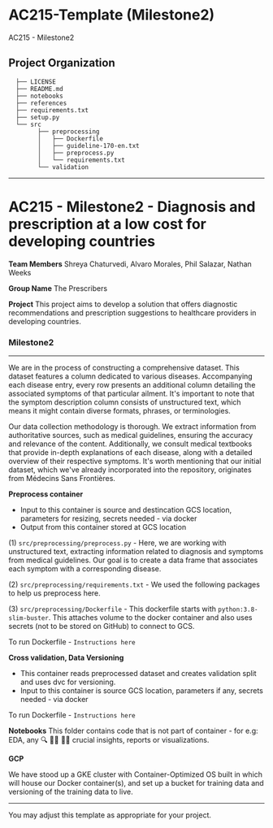 AC215-Template (Milestone2)
==============================

AC215 - Milestone2

Project Organization
------------
      ├── LICENSE
      ├── README.md
      ├── notebooks
      ├── references
      ├── requirements.txt
      ├── setup.py
      └── src
            ├── preprocessing
            │   ├── Dockerfile
            │   ├── guideline-170-en.txt
            │   ├── preprocess.py
            │   └── requirements.txt
            └── validation


--------
# AC215 - Milestone2 - Diagnosis and prescription at a low cost for developing countries

**Team Members**
Shreya Chaturvedi, Alvaro Morales, Phil Salazar, Nathan Weeks

**Group Name**
The Prescribers

**Project**
This project aims to develop a solution that offers diagnostic recommendations and prescription suggestions to healthcare providers in developing countries.

### Milestone2 ###

---
We are in the process of constructing a comprehensive dataset. This dataset features a column dedicated to various diseases. Accompanying each disease entry, every row presents an additional column detailing the associated symptoms of that particular ailment. It's important to note that the symptom description column consists of unstructured text, which means it might contain diverse formats, phrases, or terminologies.

Our data collection methodology is thorough. We extract information from authoritative sources, such as medical guidelines, ensuring the accuracy and relevance of the content. Additionally, we consult medical textbooks that provide in-depth explanations of each disease, along with a detailed overview of their respective symptoms. It's worth mentioning that our initial dataset, which we've already incorporated into the repository, originates from Médecins Sans Frontières.

**Preprocess container**
- Input to this container is source and destincation GCS location, parameters for resizing, secrets needed - via docker
- Output from this container stored at GCS location

(1) `src/preprocessing/preprocess.py`  - Here, we are working with unstructured text, extracting information related to diagnosis and symptoms from medical guidelines. Our goal is to create a data frame that associates each symptom with a corresponding disease.

(2) `src/preprocessing/requirements.txt` - We used the following packages to help us preprocess here. 

(3) `src/preprocessing/Dockerfile` - This dockerfile starts with  `python:3.8-slim-buster`. This <statement> attaches volume to the docker container and also uses secrets (not to be stored on GitHub) to connect to GCS.

To run Dockerfile - `Instructions here`

**Cross validation, Data Versioning**
- This container reads preprocessed dataset and creates validation split and uses dvc for versioning.
- Input to this container is source GCS location, parameters if any, secrets needed - via docker

To run Dockerfile - `Instructions here`

**Notebooks** 
This folder contains code that is not part of container - for e.g: EDA, any 🔍 🕵️‍♀️ 🕵️‍♂️ crucial insights, reports or visualizations. 

**GCP**

We have stood up a GKE cluster with Container-Optimized OS built in which will house our Docker container(s), and set up a bucket for training data and versioning of the training data to live.

----
You may adjust this template as appropriate for your project.
